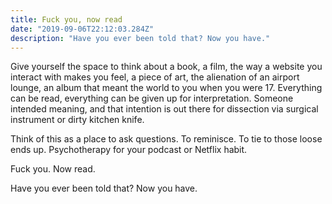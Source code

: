 ```yaml
---
title: Fuck you, now read
date: "2019-09-06T22:12:03.284Z"
description: "Have you ever been told that? Now you have."
---
```


Give yourself the space to think about a book, a film, the way a website you interact with makes you feel, a piece of art, the alienation of an airport lounge, an album that meant the world to you when you were 17. Everything can be read, everything can be given up for interpretation. Someone intended meaning, and that intention is out there for dissection via surgical instrument or dirty kitchen knife.

Think of this as a place to ask questions. To reminisce. To tie to those loose ends up. Psychotherapy for your podcast or Netflix habit.

Fuck you. Now read.

Have you ever been told that? Now you have. 

